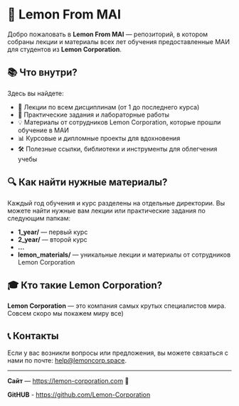 # 🍋 Lemon From MAI

Добро пожаловать в **Lemon From MAI** — репозиторий, в котором собраны лекции и материалы всех лет обучения предоставленные МАИ для студентов из **Lemon Corporation**.

## 📚 Что внутри?

Здесь вы найдете:
- 📖 Лекции по всем дисциплинам (от 1 до последнего курса)
- 📝 Практические задания и лабораторные работы
- 💡 Материалы от сотрудников Lemon Corporation, которые прошли обучение в МАИ
- 📊 Курсовые и дипломные проекты для вдохновения
- 🛠️ Полезные ссылки, библиотеки и инструменты для облегчения учебы

## 🔍 Как найти нужные материалы?

Каждый год обучения и курс разделены на отдельные директории. Вы можете найти нужные вам лекции или практические задания по следующим папкам:
- **1_year/** — первый курс
- **2_year/** — второй курс
- **...**
- **lemon_materials/** — уникальные лекции и материалы от сотрудников Lemon Corporation

## 🎓 Кто такие Lemon Corporation?

**Lemon Corporation** — это компания самых крутых специалистов мира. Совсем скоро мы покажем миру все)

## 📞 Контакты

Если у вас возникли вопросы или предложения, вы можете связаться с нами по почте: [help@lemoncorp.space](mailto:help@lemoncorp.space).

---

**Сайт** — https://lemon-corporation.com 🍋

**GitHUB** - https://github.com/Lemon-Corporation
```
